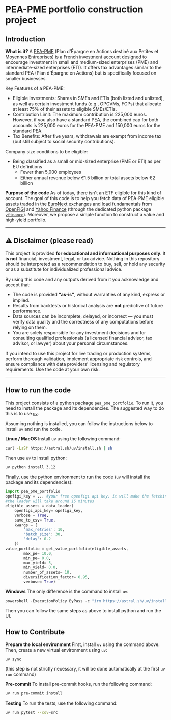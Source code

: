 # <b> PEA-PME portfolio construction project </b>

## **Introduction**

**What is it?**
A [PEA-PME](https://www.service-public.fr/particuliers/vosdroits/F2385) (Plan d'Épargne en Actions destiné aux Petites et Moyennes Entreprises) is a French investment account designed to encourage investment in small and medium-sized enterprises (PME) and intermediate-sized enterprises (ETI). It offers tax advantages similar to the standard PEA (Plan d'Épargne en Actions) but is specifically focused on smaller businesses.

Key Features of a PEA-PME:
* Eligible Investments: Shares in SMEs and ETIs (both listed and unlisted), as well as certain investment funds (e.g., OPCVMs, FCPs) that allocate at least 75% of their assets to eligible SMEs/ETIs.
* Contribution Limit: The maximum contribution is 225,000 euros. However, if you also have a standard PEA, the combined cap for both accounts is 225,000 euros for the PEA-PME and 150,000 euros for the standard PEA.
* Tax Benefits: After five years, withdrawals are exempt from income tax (but still subject to social security contributions).

Company size conditions to be eligible:
* Being classified as a small or mid-sized enterprise (PME or ETI) as per EU definitions
    * Fewer than 5,000 employees
    * Either annual revenue below €1.5 billion or total assets below €2 billion

**Purpose of the code**
As of today, there isn't an ETF eligible for this kind of account. The goal of this code is to help you fetch data of PEA-PME eligible assets traded in the [EuroNext](https://connect2.euronext.com/en/media/169) exchanges and load fundamentals from [OpenFIGI](https://www.openfigi.com/) and [Yahoo Finance](https://finance.yahoo.com/) (through the dedicated python package [`yfinance`](https://ranaroussi.github.io/yfinance/)). Moreover, we propose a simple function to construct a value and high-yield portfolio.

---

## ⚠️ Disclaimer (please read)

This project is provided **for educational and informational purposes only**. It **is not** financial, investment, legal, or tax advice. Nothing in this repository should be interpreted as a recommendation to buy, sell, or hold any security or as a substitute for individualized professional advice.

By using this code and any outputs derived from it you acknowledge and accept that:
- The code is provided **“as-is”**, without warranties of any kind, express or implied.
- Results from backtests or historical analysis are **not** predictive of future performance.
- Data sources can be incomplete, delayed, or incorrect — you must verify data quality and the correctness of any computations before relying on them.
- You are solely responsible for any investment decisions and for consulting qualified professionals (a licensed financial advisor, tax advisor, or lawyer) about your personal circumstances.

If you intend to use this project for live trading or production systems, perform thorough validation, implement appropriate risk controls, and ensure compliance with data providers’ licensing and regulatory requirements. Use the code at your own risk.

---

## How to run the code
This project consists of a python package `pea_pme_portfolio`. To run it, you need to install the package and its dependencies. The suggested way to do this is to use [`uv`](https://github.com/astral-sh/uv?tab=readme-ov-file).

Assuming nothing is installed, you can follow the instructions below to install `uv` and run the code.

**Linux / MacOS**
Install `uv` using the following command:
```bash
curl -LsSf https://astral.sh/uv/install.sh | sh
```

Then use `uv` to install python:
```bash
uv python install 3.12
```

Finally, use the python environment to run the code (`uv` will install the package and its dependencies):
```python
import pea_pme_portfolio
opefigi_key = ... #your free openfigi api key. it will make the fetching faster
#the loader will take around 15 minutes
eligible_assets = data_loader(
    openfigi_api_key= opefigi_key,
    verbose = True,
    save_to_csv= True,
    kwargs = {
        'max_retries': 10,
        'batch_size': 30,
        'delay': 0.2
    })
value_portfolio = get_value_portfolio(eligible_assets,
        max_pe= 10.0,
        min_pe= 0.0,
        max_yield= 5,
        min_yield= 0.0,
        number_of_assets= 10,
        diversification_factor= 0.95,
        verbose= True)
```
**Windows**
The only difference is the command to install `uv`:
```powershell
powershell -ExecutionPolicy ByPass -c "irm https://astral.sh/uv/install.ps1 | iex"
```
Then you can follow the same steps as above to install python and run the UI.

## How to Contribute
**Prepare the local environment**
First, install `uv` using the command above. Then, create a new virtual environment using `uv`:
```bash
uv sync
```
(this step is not strictly necessary, it will be done automatically at the first `uv run` command)

**Pre-commit**
To install pre-commit hooks, run the following command:
```bash
uv run pre-commit install
```

**Testing**
To run the tests, use the following command:
```bash
uv run pytest --cov=src
```
